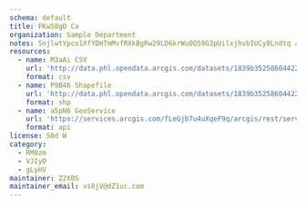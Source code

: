 ```yaml
---
schema: default
title: FKw58gO Ca 
organization: Sample Department 
notes: SnjlwtYpco1XfYDHTmMvfRXkBgRw29LD6krWuOQ59G3pUilxjhvbIUCy8Lndtq aJCKPH1xyVB2Wds3eqNFTae7Eu4JZb zsiGPg 
resources:
  - name: M3aAi CSV
    url: 'http://data.phl.opendata.arcgis.com/datasets/1839b35258604422b0b520cbb668df0d_0.csv'
    format: csv
  - name: P9B46 Shapefile
    url: 'http://data.phl.opendata.arcgis.com/datasets/1839b35258604422b0b520cbb668df0d_0.zip'
    format: shp
  - name: a5pN6 GeoService
    url: 'https://services.arcgis.com/fLeGjb7u4uXqeF9q/arcgis/rest/services/Air_Monitoring_Stations/FeatureServer/0/query'
    format: api
license: S0d W 
category:
  - RM0zm 
  - VJIyO 
  - gLyHV 
maintainer: Z2X0S  
maintainer_email: vs8jV@dZ1uc.com
---
```

